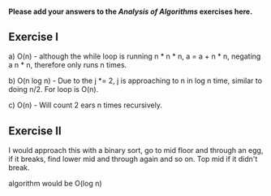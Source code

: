 #### Please add your answers to the ***Analysis of  Algorithms*** exercises here.

## Exercise I

a) O(n) - although the while loop is running n * n * n, a = a + n * n, negating a n * n, therefore only runs n times.


b) O(n log n) - Due to the j *= 2, j is approaching to n in log n time, similar to doing n/2. For loop is O(n).


c) O(n) - Will count 2 ears n times recursively. 

## Exercise II

I would approach this with a binary sort, go to mid floor and through an egg, if it breaks, find lower mid and through again and so on. Top mid if it didn't break.

algorithm would be O(log n)



